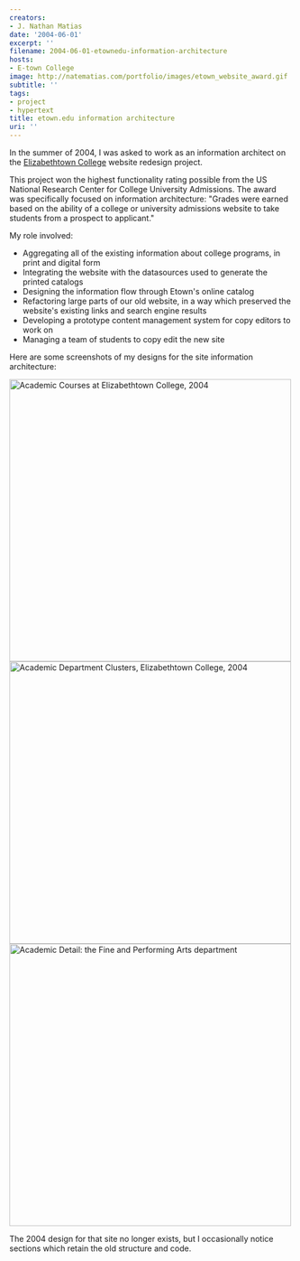 ```yaml
---
creators:
- J. Nathan Matias
date: '2004-06-01'
excerpt: ''
filename: 2004-06-01-etownedu-information-architecture
hosts:
- E-town College
image: http://natematias.com/portfolio/images/etown_website_award.gif
subtitle: ''
tags:
- project
- hypertext
title: etown.edu information architecture
uri: ''
---
```


<p>In the summer of 2004, I was asked to work as an information architect on the <a href="http://etown.edu">Elizabethtown College</a> website redesign project.</p>
<p>This project won the highest functionality rating possible from the US National Research Center for College University Admissions. The award was specifically focused on information architecture: "Grades were earned based on the ability of a college or university admissions website to take students from a prospect to applicant." </p>
 <p>My role involved:</p>
<ul><li> Aggregating all of the existing information about college programs, in print and digital form</li>
<li> Integrating the website with the datasources used to generate the printed catalogs</li>

<li> Designing the information flow through Etown's online catalog</li>
<li> Refactoring large parts of our old website, in a way which preserved the website's existing links and search engine results</li>
<li> Developing a prototype content management system for copy editors to  work on</li>
<li> Managing a team of students to copy edit the new site</li></ul>
<p>Here are some screenshots of my designs for the site information architecture:</p>
<img width="500" alt="Academic Courses at Elizabethtown College, 2004" src="http://natematias.com/portfolio/images/etown_departments_plate.gif"/>
<img width="500" alt="Academic Department Clusters, Elizabethtown College, 2004" src="http://natematias.com/portfolio/images/etown_department_clusters.gif"/>
<img width="500" alt="Academic Detail: the Fine and Performing Arts department" src="http://natematias.com/portfolio/images/etown_departments_fapa.gif"/>


<p>The 2004 design for that site no longer exists, but I occasionally notice sections which retain the old structure and code.</p>